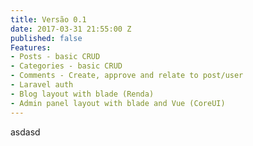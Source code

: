 ```yaml
---
title: Versão 0.1
date: 2017-03-31 21:55:00 Z
published: false
Features:
- Posts - basic CRUD
- Categories - basic CRUD
- Comments - Create, approve and relate to post/user
- Laravel auth
- Blog layout with blade (Renda)
- Admin panel layout with blade and Vue (CoreUI)
---
```


asdasd